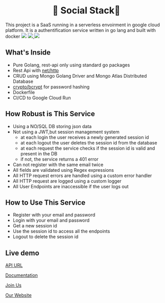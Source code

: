 <h1 align="center">🎉 Social Stack🎉</h1>
This project is a SaaS running in a serverless envoirment in google cloud platform. It is a authentification service written in go lang and built with docker

<img src="https://img.shields.io/github/license/daniyalibrahim/socialstack" />
<a href="https://github.com/daniyalibrahim/socialstack/issues">
<img src="https://img.shields.io/github/issues/daniyalibrahim/socialstack" />
</a>
<img src="https://img.shields.io/github/languages/count/daniyalibrahim/socialstack?style=flat-square"/>


## What's Inside

- Pure Golang, rest-api only using standard go packages
- Rest Api with [net/http](https://golang.org/pkg/net/http/)
- CRUD using Mongo Golang Driver and Mongo Atlas Distributed Database
- [crypto/bcrypt](https://golang.org/x/crypto/bcrypt) for password hashing
- Dockerfile
- CI/CD to Google Cloud Run

## How Robust is This Service
- Using a NO/SQL DB storing json data
- Not using a JWT,but session management system
  - at each login the user receives a newly generated session id
  - at each logout the user deletes the session id from the database
  - at each request the service checks if the session id is valid and present in the DB
  - if not, the service returns a 401 error
- Can not register with the same email twice
- All fields are validated using Regex expressions
- All HTTP request errors are handled using a custom error handler
- All HTTP request are logged using a custom logger
- All User Endpoints are inaccessible if the user logs out

## How to Use This Service
- Register with your email and password
- Login with your email and password
- Get a new session id
- Use the session id to access all the endpoints
- Logout to delete the session id

## Live demo

[API URL](https://techonomy-labs-o2k3wv2fsq-uc.a.run.app/api/v1/)

[Documentation](https://documenter.getpostman.com/view/21725756/UzJHRdXy)

[Join Us](https://app.getpostman.com/join-team?invite_code=40a4a16810b9f88648390722e98b8e79)

[Our Website](https.//daniyalibrahim.com)

